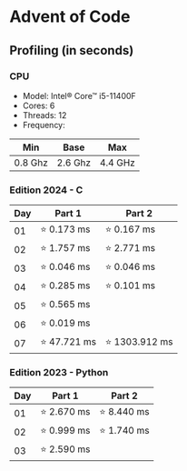 # Advent of Code

## Profiling (in seconds)

### CPU

- Model: Intel® Core™ i5-11400F
- Cores: 6
- Threads: 12
- Frequency:

| Min     | Base    | Max     |
|---------|---------|---------|
| 0.8 Ghz | 2.6 Ghz | 4.4 GHz |

### Edition 2024 - C

| Day | Part 1          | Part 2          |
|-----|-----------------|-----------------|
| 01  | ⭐    0.173 ms | ⭐    0.167 ms |
| 02  | ⭐    1.757 ms | ⭐    2.771 ms |
| 03  | ⭐    0.046 ms | ⭐    0.046 ms |
| 04  | ⭐    0.285 ms | ⭐    0.101 ms |
| 05  | ⭐    0.565 ms |                 |
| 06  | ⭐    0.019 ms |                 |
| 07  | ⭐   47.721 ms | ⭐ 1303.912 ms |

### Edition 2023 - Python

| Day | Part 1          | Part 2          |
|-----|-----------------|-----------------|
| 01  | ⭐    2.670 ms | ⭐    8.440 ms |
| 02  | ⭐    0.999 ms | ⭐    1.740 ms |
| 03  | ⭐    2.590 ms |                 |
